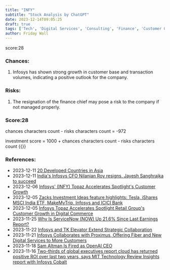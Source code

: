 ```yaml
---
title: "INFY"
subtitle: "Stock Analysis by ChatGPT"
date: 2023-12-14T09:05:25
draft: true
tags: ['Tech', 'Digital Services', 'Consulting', 'Finance', 'Customer Growth']
author: Friday Wall
---
```


score:28
### Chances:
1. Infosys has shown strong growth in customer base and transaction volumes, indicating a positive outlook for the company.
### Risks:
1. The resignation of the finance chief may pose a risk to the company if not managed properly.
### Score:28
chances characters count - risks characters count = -972

investment score = 1000 + chances characters count - risks characters count
{{<tradingview symbol="NYSE:INFY">}}
### References:
- 2023-12-11 [20 Developed Countries in Asia](https://finance.yahoo.com/news/20-developed-countries-asia-152441738.html)
- 2023-12-11 [India's Infosys CFO Nilanjan Roy resigns, Jayesh Sanghrajka to succeed](https://finance.yahoo.com/news/indias-infosys-cfo-nilanjan-roy-144516037.html)
- 2023-12-06 [Infosys' (INFY) Topaz Accelerates Spotlight's Customer Growth](https://finance.yahoo.com/news/infosys-infy-topaz-accelerates-spotlights-124200030.html)
- 2023-12-05 [Zacks Investment Ideas feature highlights: Tesla, iShares MSCI India ETF, MakeMyTrip, Infosys and ICICI Bank](https://finance.yahoo.com/news/zacks-investment-ideas-feature-highlights-090000308.html)
- 2023-12-05 [Infosys Topaz Accelerates Spotlight Retail Group's Customer Growth in Digital Commerce](https://finance.yahoo.com/news/infosys-topaz-accelerates-spotlight-retail-041600945.html)
- 2023-11-25 [Why Is ServiceNow (NOW) Up 21.6% Since Last Earnings Report?](https://finance.yahoo.com/news/why-servicenow-now-21-6-163128609.html)
- 2023-11-22 [Infosys and TK Elevator Extend Strategic Collaboration](https://finance.yahoo.com/news/infosys-tk-elevator-extend-strategic-103700398.html)
- 2023-11-21 [Infosys Collaborates with Proximus, Offering Fiber and New Digital Services to More Customers](https://finance.yahoo.com/news/infosys-collaborates-proximus-offering-fiber-082500284.html)
- 2023-11-18 [Sam Altman Is Fired as OpenAI CEO](https://finance.yahoo.com/m/2af2e295-4c0b-36bc-af85-422eb74ce040/sam-altman-is-fired-as-openai.html)
- 2023-11-16 [Two-thirds of global executives report cloud has returned positive ROI over last two years, says MIT Technology Review Insights report with Infosys Cobalt](https://finance.yahoo.com/news/two-thirds-global-executives-report-124100345.html)


                
